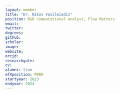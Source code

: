 ```yaml
---
layout: member
title: "Dr. Nikos Vasileiadis"
position: R&D computational analyst, Flow Matters
email:
twitter: 
degrees:
github: 
scholar:
image:
website: 
orcid:
researchgate: 	
cv: 
alumni: true
mfXposition: PDRA
startyear: 2023
endyear: 2024
---
```

